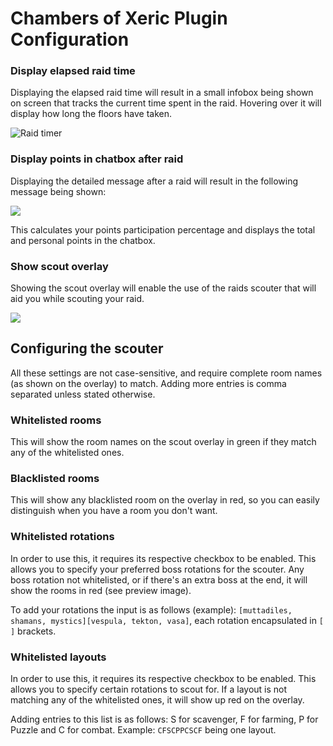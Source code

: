 # Chambers of Xeric Plugin Configuration
### Display elapsed raid time
Displaying the elapsed raid time will result in a small infobox being shown on screen that tracks the current time spent in the raid. Hovering over it will display how long the floors have taken.

![Raid timer](https://user-images.githubusercontent.com/35824069/36212678-df0a63e0-11a4-11e8-9a8a-137d74629931.png)

### Display points in chatbox after raid
Displaying the detailed message after a raid will result in the following message being shown:

![](https://user-images.githubusercontent.com/35824069/35762634-54e6c1e4-089a-11e8-8aba-cdfc39523d6a.png)

This calculates your points participation percentage and displays the total and personal points in the chatbox.

### Show scout overlay
Showing the scout overlay will enable the use of the raids scouter that will aid you while scouting your raid.

![](https://user-images.githubusercontent.com/35824069/36713836-c378264a-1b8f-11e8-868d-21d5e9d49526.png)


## Configuring the scouter
All these settings are not case-sensitive, and require complete room names (as shown on the overlay) to match. Adding more entries is comma separated unless stated otherwise.
### Whitelisted rooms
This will show the room names on the scout overlay in green if they match any of the whitelisted ones. 
### Blacklisted rooms
This will show any blacklisted room on  the overlay in red, so you can easily distinguish when you have a room you don't want.
### Whitelisted rotations
In order to use this, it requires its respective checkbox to be enabled.
This allows you to specify your preferred boss rotations for the scouter. Any boss rotation not whitelisted, or if there's an extra boss at the end, it will show the rooms in red (see preview image).

To add your rotations the input is as follows (example): `[muttadiles, shamans, mystics][vespula, tekton, vasa]`, each rotation encapsulated in `[ ]` brackets.
### Whitelisted layouts
In order to use this, it requires its respective checkbox to be enabled.
This allows you to specify certain rotations to scout for. If a layout is not matching any of the whitelisted ones, it will show up red on the overlay.

Adding entries to this list is as follows: S for scavenger, F for farming, P for Puzzle and C for combat. Example: `CFSCPPCSCF` being one layout.